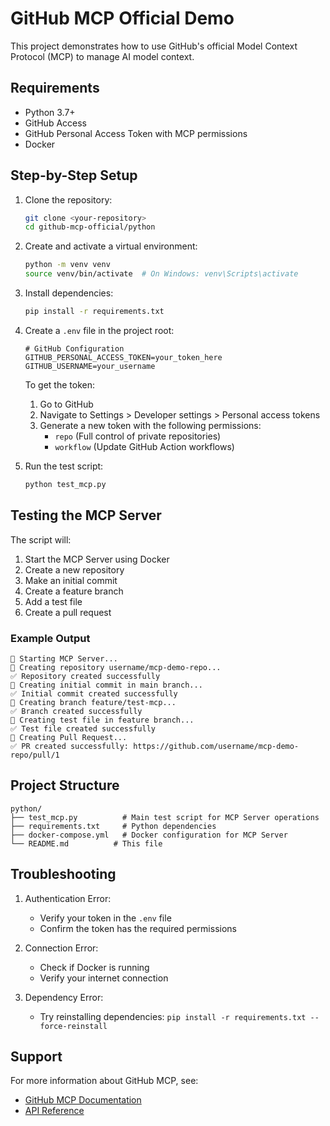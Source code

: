 # GitHub MCP Official Demo

This project demonstrates how to use GitHub's official Model Context Protocol (MCP) to manage AI model context.

## Requirements

- Python 3.7+
- GitHub Access
- GitHub Personal Access Token with MCP permissions
- Docker

## Step-by-Step Setup

1. Clone the repository:
   ```bash
   git clone <your-repository>
   cd github-mcp-official/python
   ```

2. Create and activate a virtual environment:
   ```bash
   python -m venv venv
   source venv/bin/activate  # On Windows: venv\Scripts\activate
   ```

3. Install dependencies:
   ```bash
   pip install -r requirements.txt
   ```

4. Create a `.env` file in the project root:
   ```
   # GitHub Configuration
   GITHUB_PERSONAL_ACCESS_TOKEN=your_token_here
   GITHUB_USERNAME=your_username
   ```

   To get the token:
   1. Go to GitHub
   2. Navigate to Settings > Developer settings > Personal access tokens
   3. Generate a new token with the following permissions:
      - `repo` (Full control of private repositories)
      - `workflow` (Update GitHub Action workflows)

5. Run the test script:
   ```bash
   python test_mcp.py
   ```

## Testing the MCP Server

The script will:
1. Start the MCP Server using Docker
2. Create a new repository
3. Make an initial commit
4. Create a feature branch
5. Add a test file
6. Create a pull request

### Example Output
```
🚀 Starting MCP Server...
🚀 Creating repository username/mcp-demo-repo...
✅ Repository created successfully
📝 Creating initial commit in main branch...
✅ Initial commit created successfully
🌿 Creating branch feature/test-mcp...
✅ Branch created successfully
📝 Creating test file in feature branch...
✅ Test file created successfully
🔀 Creating Pull Request...
✅ PR created successfully: https://github.com/username/mcp-demo-repo/pull/1
```

## Project Structure

```
python/
├── test_mcp.py          # Main test script for MCP Server operations
├── requirements.txt     # Python dependencies
├── docker-compose.yml   # Docker configuration for MCP Server
└── README.md          # This file
```

## Troubleshooting

1. Authentication Error:
   - Verify your token in the `.env` file
   - Confirm the token has the required permissions

2. Connection Error:
   - Check if Docker is running
   - Verify your internet connection

3. Dependency Error:
   - Try reinstalling dependencies: `pip install -r requirements.txt --force-reinstall`

## Support

For more information about GitHub MCP, see:
- [GitHub MCP Documentation](https://docs.github.com/en/enterprise/mcp)
- [API Reference](https://docs.github.com/en/enterprise/mcp/api-reference) 